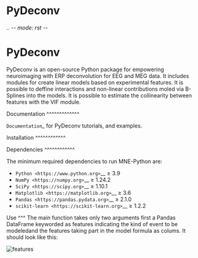 # PyDeconv
.. -*- mode: rst -*-


PyDeconv
==========

PyDeconv is an open-source Python package for empowering neuroimaging with ERP deconvolution for EEG and MEG data.
It includes modules for create linear models based on experimental features. It is possible to deffine interactions
and non-linear contributions moled via B-Splines into the models. It is possible to estimate the collinearity between 
features with the VIF module.


Documentation
^^^^^^^^^^^^^

`Documentation`_ for PyDeconv tutorials,
and examples.

Installation
^^^^^^^^^^^^




Dependencies
^^^^^^^^^^^^

The minimum required dependencies to run MNE-Python are:

- `Python <https://www.python.org>`__ ≥ 3.9
- `NumPy <https://numpy.org>`__ ≥ 1.24.2
- `SciPy <https://scipy.org>`__ ≥ 1.10.1
- `Matplotlib <https://matplotlib.org>`__ ≥ 3.6
- `Pandas <https://pandas.pydata.org>`__ ≥ 2.1.0
- `scikit-learn <https://scikit-learn.org>`__ ≥ 1.2.2  

Use
^^^
The main function takes only two arguments first a Pandas DataFrame keyworded as features indicating the kind 
of event to be modeledand the features taking part in the model formula as colums. It should look like this:


![features](https://github.com/user-attachments/assets/38463a3e-358d-4341-8e08-1acfa841b33b)


